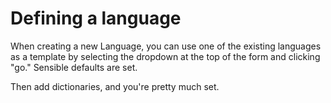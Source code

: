 # Defining a language

When creating a new Language, you can use one of the existing languages as a template by selecting the dropdown at the top of the form and clicking "go."  Sensible defaults are set.

Then add dictionaries, and you're pretty much set.